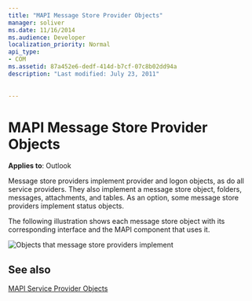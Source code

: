 ```yaml
---
title: "MAPI Message Store Provider Objects"
manager: soliver
ms.date: 11/16/2014
ms.audience: Developer
localization_priority: Normal
api_type:
- COM
ms.assetid: 87a452e6-dedf-414d-b7cf-07c8b02dd94a
description: "Last modified: July 23, 2011"
 
 
---
```


# MAPI Message Store Provider Objects

  
  
**Applies to**: Outlook 
  
Message store providers implement provider and logon objects, as do all service providers. They also implement a message store object, folders, messages, attachments, and tables. As an option, some message store providers implement status objects.
  
The following illustration shows each message store object with its corresponding interface and the MAPI component that uses it.
  
![Objects that message store providers implement](media/amapi_63.gif)
  
## See also



[MAPI Service Provider Objects](mapi-service-provider-objects.md)

